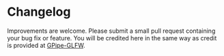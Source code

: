 # Changelog

Improvements are welcome. Please submit a small pull request containing your
bug fix or feature. You will be credited here in the same way as credit is
provided at [GPipe-GLFW](https://github.com/plredmond/GPipe-GLFW#changes).
